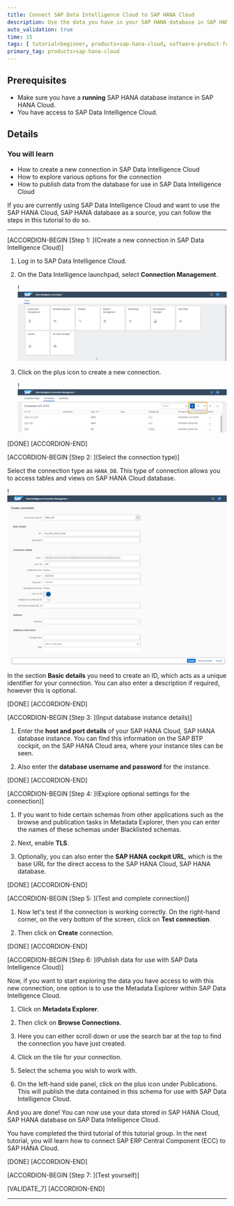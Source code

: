 ```yaml
---
title: Connect SAP Data Intelligence Cloud to SAP HANA Cloud
description: Use the data you have in your SAP HANA database in SAP HANA Cloud, by connecting it with SAP Data Intelligence Cloud.
auto_validation: true
time: 15
tags: [ tutorial>beginner, products>sap-hana-cloud, software-product-function>sap-hana-cloud\,-sap-hana-database, products>sap-data-intelligence]
primary_tag: products>sap-hana-cloud
---
```


## Prerequisites
- Make sure you have a **running** SAP HANA database instance in SAP HANA Cloud.
- You have access to SAP Data Intelligence Cloud.


## Details
### You will learn
- How to create a new connection in SAP Data Intelligence Cloud
- How to explore various options for the connection
- How to publish data from the database for use in SAP Data Intelligence Cloud


If you are currently using SAP Data Intelligence Cloud and want to use the SAP HANA Cloud, SAP HANA database as a source, you can follow the steps in this tutorial to do so.


---

[ACCORDION-BEGIN [Step 1: ](Create a new connection in SAP Data Intelligence Cloud)]


1.	Log in to SAP Data Intelligence Cloud.

2.	On the Data Intelligence launchpad, select **Connection Management**.

    !![Connection Management](ss-01-connection-management.png)

3.	Click on the plus icon to create a new connection.

    !![Create Connection](ss-02-create-connection.png)



[DONE]
[ACCORDION-END]

[ACCORDION-BEGIN [Step 2: ](Select the connection type)]


Select the connection type as `HANA_DB`. This type of connection allows you to access tables and views on SAP HANA Cloud database.

!![New Connection](ss-03-new-connection.png)



In the section **Basic details** you need to create an ID, which acts as a unique identifier for your connection. You can also enter a description if required, however this is optional.



[DONE]
[ACCORDION-END]

[ACCORDION-BEGIN [Step 3: ](Input database instance details)]



1.	Enter the **host and port details** of your SAP HANA Cloud, SAP HANA database instance. You can find this information on the SAP BTP cockpit, on the SAP HANA Cloud area, where your instance tiles can be seen.

2.	Also enter the **database username and password** for the instance.



[DONE]
[ACCORDION-END]

[ACCORDION-BEGIN [Step 4: ](Explore optional settings for the connection)]


1.	If you want to hide certain schemas from other applications such as the browse and publication tasks in Metadata Explorer, then you can enter the names of these schemas under Blacklisted schemas.

2.	Next, enable **TLS**.

3.	Optionally, you can also enter the **SAP HANA cockpit URL**, which is the base URL for the direct access to the SAP HANA Cloud, SAP HANA database.



[DONE]
[ACCORDION-END]

[ACCORDION-BEGIN [Step 5: ](Test and complete connection)]


1.	Now let's test if the connection is working correctly. On the right-hand corner, on the very bottom of the screen, click on **Test connection**.

2.	Then click on **Create** connection.




[DONE]
[ACCORDION-END]

[ACCORDION-BEGIN [Step 6: ](Publish data for use with SAP Data Intelligence Cloud)]


Now, if you want to start exploring the data you have access to with this new connection, one option is to use the Metadata Explorer within SAP Data Intelligence Cloud.

1.	Click on **Metadata Explorer**.

2.	Then click on **Browse Connections**.

3.	Here you can either scroll down or use the search bar at the top to find the connection you have just created.

4.	Click on the tile for your connection.

5.	Select the schema you wish to work with.

6.	On the left-hand side panel, click on the plus icon under Publications. This will publish the data contained in this schema for use with SAP Data Intelligence Cloud.

And you are done! You can now use your data stored in SAP HANA Cloud, SAP HANA database on SAP Data Intelligence Cloud.

You have completed the third tutorial of this tutorial group. In the next tutorial, you will learn how to connect SAP ERP Central Component (ECC) to SAP HANA Cloud.




[DONE]
[ACCORDION-END]

[ACCORDION-BEGIN [Step 7: ](Test yourself)]



[VALIDATE_7]
[ACCORDION-END]

---
